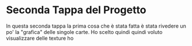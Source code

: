 # Seconda Tappa del Progetto

In questa seconda tappa la prima cosa che è stata fatta è stata rivedere un po' la "grafica" delle singole carte.
Ho scelto quindi  quindi voluto visualizzare delle texture ho 

